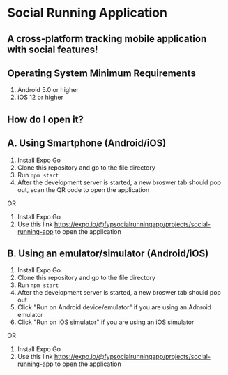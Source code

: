# Social Running Application

## A cross-platform tracking mobile application with social features!


## Operating System Minimum Requirements

1. Android 5.0 or higher
2. iOS 12 or higher

## How do I open it?
## A. Using Smartphone (Android/iOS)

1. Install Expo Go 
2. Clone this repository and go to the file directory
3. Run `npm start`
4. After the development server is started, a new broswer tab should pop out, scan the QR code to open the application

OR

1. Install Expo Go
2. Use this link https://expo.io/@fypsocialrunningapp/projects/social-running-app to open the application

## B. Using an emulator/simulator (Android/iOS)

1. Install Expo Go 
2. Clone this repository and go to the file directory
3. Run `npm start`
4. After the development server is started, a new broswer tab should pop out
5. Click "Run on Android device/emulator" if you are using an Adnroid emulator
6. Click "Run on iOS simulator" if you are using an iOS simulator

OR

1. Install Expo Go
2. Use this link https://expo.io/@fypsocialrunningapp/projects/social-running-app to open the application
